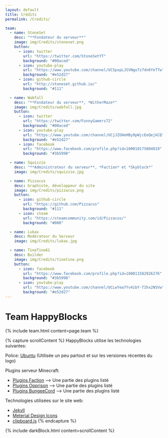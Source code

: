 ```yaml
---
layout: default
title: Crédits
permalink: /Credits/

team:
  - name: StoneSet
    desc: "**Fondateur du serveur**"
    image: img/Credits/stoneset.png
    button:
      - icon: twitter
        url: "https://twitter.com/StoneSetYT"
        background: "#00aced"
      - icon: youtube-play
        url: "https://www.youtube.com/channel/UC5pxpLJSVNgo7z7dn6YeT7w"
        background: "#e52d27"
      - icon: github-circle
        url: "http://stoneset.github.io/"
        background: "#111"

  - name: Wabfall
    desc: "**Fondateur du serveur**, *WitherMaze*"
    image: img/Credits/wabfall.jpg
    button:
      - icon: twitter
        url: "https://twitter.com/FunnyGamers72"
        background: "#00aced"
      - icon: youtube-play
        url: "https://www.youtube.com/channel/UCjJZGHeHBy9pWjcEeQejkCQ"
        background: "#e52d27"
      - icon: facebook
        url: "https://www.facebook.com/profile.php?id=100010175804819"
        background: "#3b5998"

  - name: Squizzie
    desc: "**Administrateur du serveur**, *Faction* et *Skyblock*"
    image: img/Credits/squizzie.jpg

  - name: Pizzacus
    desc: Graphiste, développeur du site
    image: img/Credits/pizzacus.png
    button:
      - icon: github-circle
        url: "https://github.com/Pizzacus"
        background: "#111"
      - icon: steam
        url: "https://steamcommunity.com/id/Pizzacus/"
        background: "#000"

  - name: Lukax
    desc: Modérateur du Serveur
    image: img/Credits/lukax.jpg

  - name: TineTine61
    desc: Builder
    image: img/Credits/tinetine.png
    button:
      - icon: facebook
        url: "https://www.facebook.com/profile.php?id=100011582926276"
        background: "#3b5998"
      - icon: youtube-play
        url: "https://www.youtube.com/channel/UCLwYea7Yv4ibY-TIhx2NSVw"
        background: "#e52d27"
---
```


# Team HappyBlocks

{% include team.html content=page.team %}

{% capture scrollContent %}
HappyBlocks utilise les technologies suivantes:

Police: [Ubuntu](http://font.ubuntu.com/) (Utilisée un peu partout et sur les versiones récentes du logo)

Plugins serveur Minecraft:
 * [Plugins Faction](/faction) --> Une partie des plugins listé
 * [Plugins Opprison](/prison) --> Une partie des plugins listé
 * [Plugins BungeeCord](/bungee) --> Une partie des plugins listé

Technologies utilisées sur le site web:
 * [Jekyll](http://jekyllrb.com)
 * [Meterial Design Icons](http://materialdesignicons.com)
 * [clipboard.js](https://clipboardjs.com/)
{% endcapture %}

{% include darkBlock.html content=scrollContent %}
